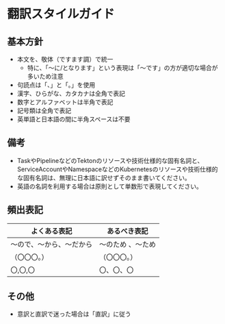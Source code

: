 # 翻訳スタイルガイド

## 基本方針

- 本文を、敬体（ですます調）で統一
  - 特に、「〜に/となります」という表現は「〜です」の方が適切な場合が多いため注意
- 句読点は「、」と「。」を使用
- 漢字、ひらがな、カタカナは全角で表記
- 数字とアルファベットは半角で表記
- 記号類は全角で表記
- 英単語と日本語の間に半角スペースは不要

## 備考

- TaskやPipelineなどのTektonのリソースや技術仕様的な固有名詞と、ServiceAccountやNamespaceなどのKubernetesのリソースや技術仕様的な固有名詞は、無理に日本語に訳せずそのまま書いてください。
- 英語の名詞を利用する場合は原則として単数形で表現してください。

## 頻出表記

| よくある表記 | あるべき表記 |
| --- | --- |
| 〜ので、〜から、〜だから | 〜のため 、〜ため |
| （〇〇〇。） | （〇〇〇。） |
| 〇,〇,〇 | 〇、〇、〇 |

## その他

- 意訳と直訳で迷った場合は「直訳」に従う